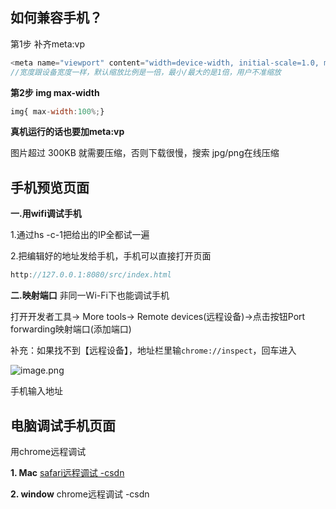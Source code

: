 ## **如何兼容手机？**

第1步 补齐meta:vp 

```js
<meta name="viewport" content="width=device-width, initial-scale=1.0, minimum-scale=1.0, maximum-scale=1.0, user-scalable=no">
//宽度跟设备宽度一样，默认缩放比例是一倍，最小/最大的是1倍，用户不准缩放
```

**第2步 img max-width**

```js
img{ max-width:100%;}   
```

**真机运行的话也要加meta:vp**

图片超过 300KB 就需要压缩，否则下载很慢，搜索 jpg/png在线压缩


## 手机预览页面

**一.用wifi调试手机**

1.通过hs -c-1把给出的IP全都试一遍

2.把编辑好的地址发给手机，手机可以直接打开页面

```js
http://127.0.0.1:8080/src/index.html
```

**二.映射端口**
非同一Wi-Fi下也能调试手机

打开开发者工具-> More tools-> Remote devices(远程设备)->点击按钮Port forwarding映射端口(添加端口)

补充：如果找不到【远程设备】，地址栏里输``chrome://inspect``，回车进入

![image.png](https://upload-images.jianshu.io/upload_images/21487050-318ce02b54ac5c53.png?imageMogr2/auto-orient/strip%7CimageView2/2/w/1240)


手机输入地址

## 电脑调试手机页面

用chrome远程调试

**1\. Mac**     [safari远程调试 -csdn](https://link.zhihu.com/?target=https%3A//scarletsky.github.io/2019/01/10/wireless-remote-debugging-with-safari-on-ios/)

**2\. window**  chrome远程调试 -csdn 
